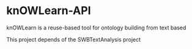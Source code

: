 knOWLearn-API
=============

knOWLearn is a reuse-based tool for ontology building from text based

This project depends of the SWBTextAnalysis project
